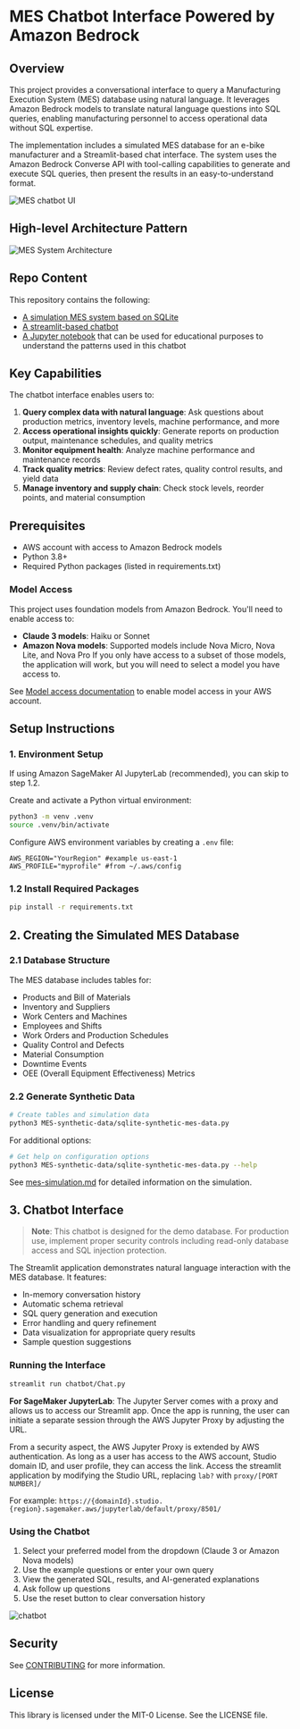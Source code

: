 # MES Chatbot Interface Powered by Amazon Bedrock

## Overview

This project provides a conversational interface to query a Manufacturing Execution System (MES) database using natural language. It leverages Amazon Bedrock models to translate natural language questions into SQL queries, enabling manufacturing personnel to access operational data without SQL expertise.

The implementation includes a simulated MES database for an e-bike manufacturer and a Streamlit-based chat interface. The system uses the Amazon Bedrock Converse API with tool-calling capabilities to generate and execute SQL queries, then present the results in an easy-to-understand format.

![MES chatbot UI](assets/mes-chatbot-example-screenshot.png)

## High-level Architecture Pattern

![MES System Architecture](assets/MES-chatbot-sys-architecture.png)

## Repo Content
This repository contains the following:
- [A simulation MES system based on SQLite](MES-synthetic-data/mes-simulation.md)
- [A streamlit-based chatbot](chatbot)
- [A Jupyter notebook](text-to-sql-notebook.ipynb) that can be used for educational purposes to understand the patterns used in this chatbot

## Key Capabilities

The chatbot interface enables users to:

1. **Query complex data with natural language**: Ask questions about production metrics, inventory levels, machine performance, and more
2. **Access operational insights quickly**: Generate reports on production output, maintenance schedules, and quality metrics
3. **Monitor equipment health**: Analyze machine performance and maintenance records
4. **Track quality metrics**: Review defect rates, quality control results, and yield data
5. **Manage inventory and supply chain**: Check stock levels, reorder points, and material consumption

## Prerequisites

- AWS account with access to Amazon Bedrock models
- Python 3.8+
- Required Python packages (listed in requirements.txt)

### Model Access

This project uses foundation models from Amazon Bedrock. You'll need to enable access to:

- **Claude 3 models**: Haiku or Sonnet
- **Amazon Nova models**: Supported models include Nova Micro, Nova Lite, and Nova Pro
If you only have access to a subset of those models, the application will work, but you will need to select a model you have access to.

See [Model access documentation](https://docs.aws.amazon.com/bedrock/latest/userguide/model-access.html) to enable model access in your AWS account.

## Setup Instructions

### 1. Environment Setup

If using Amazon SageMaker AI JupyterLab (recommended), you can skip to step 1.2.

Create and activate a Python virtual environment:

```bash
python3 -m venv .venv
source .venv/bin/activate
```

Configure AWS environment variables by creating a `.env` file:

```text
AWS_REGION="YourRegion" #example us-east-1
AWS_PROFILE="myprofile" #from ~/.aws/config
```

### 1.2 Install Required Packages

```bash
pip install -r requirements.txt
```

## 2. Creating the Simulated MES Database

### 2.1 Database Structure

The MES database includes tables for:

- Products and Bill of Materials
- Inventory and Suppliers
- Work Centers and Machines
- Employees and Shifts
- Work Orders and Production Schedules
- Quality Control and Defects
- Material Consumption
- Downtime Events
- OEE (Overall Equipment Effectiveness) Metrics

### 2.2 Generate Synthetic Data

```bash
# Create tables and simulation data
python3 MES-synthetic-data/sqlite-synthetic-mes-data.py
```

For additional options:

```bash
# Get help on configuration options
python3 MES-synthetic-data/sqlite-synthetic-mes-data.py --help
```

See [mes-simulation.md](MES-synthetic-data/mes-simulation.md) for detailed information on the simulation.

## 3. Chatbot Interface

> **Note**: This chatbot is designed for the demo database. For production use, implement proper security controls including read-only database access and SQL injection protection.

The Streamlit application demonstrates natural language interaction with the MES database. It features:

- In-memory conversation history
- Automatic schema retrieval
- SQL query generation and execution
- Error handling and query refinement
- Data visualization for appropriate query results
- Sample question suggestions

### Running the Interface

```bash
streamlit run chatbot/Chat.py
```

**For SageMaker JupyterLab**:
The Jupyter Server comes with a proxy and allows us to access our Streamlit app. Once the app is running, the user can initiate a separate session through the AWS Jupyter Proxy by adjusting the URL.

From a security aspect, the AWS Jupyter Proxy is extended by AWS authentication. As long as a user has access to the AWS account, Studio domain ID, and user profile, they can access the link. Access the streamlit application by modifying the Studio URL, replacing `lab?` with `proxy/[PORT NUMBER]/`

For example: `https://{domainId}.studio.{region}.sagemaker.aws/jupyterlab/default/proxy/8501/`

### Using the Chatbot

1. Select your preferred model from the dropdown (Claude 3 or Amazon Nova models)
2. Use the example questions or enter your own query
3. View the generated SQL, results, and AI-generated explanations
4. Ask follow up questions
5. Use the reset button to clear conversation history

![chatbot](assets/chatwithMES.gif)

## Security

See [CONTRIBUTING](CONTRIBUTING.md#security-issue-notifications) for more information.

## License

This library is licensed under the MIT-0 License. See the LICENSE file.

